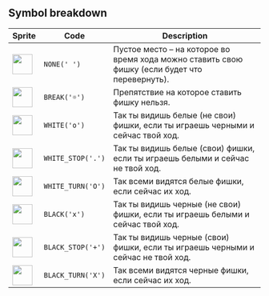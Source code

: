 <meta charset="UTF-8">

## Symbol breakdown
| Sprite | Code | Description |
| -------- | -------- | -------- |
|<img src="https://github.com/codenjoyme/codenjoy/raw/master/CodingDojo/games/reversi/src/main/webapp/resources/reversi/sprite/none.png" style="width:40px;" /> | `NONE(' ')` | Пустое место – на которое во время хода можно ставить свою фишку (если будет что перевернуть). | 
|<img src="https://github.com/codenjoyme/codenjoy/raw/master/CodingDojo/games/reversi/src/main/webapp/resources/reversi/sprite/break.png" style="width:40px;" /> | `BREAK('☼')` | Препятствие на которое ставить фишку нельзя. | 
|<img src="https://github.com/codenjoyme/codenjoy/raw/master/CodingDojo/games/reversi/src/main/webapp/resources/reversi/sprite/white.png" style="width:40px;" /> | `WHITE('o')` | Так ты видишь белые (не свои) фишки, если ты играешь черными и сейчас твой ход. | 
|<img src="https://github.com/codenjoyme/codenjoy/raw/master/CodingDojo/games/reversi/src/main/webapp/resources/reversi/sprite/white_stop.png" style="width:40px;" /> | `WHITE_STOP('.')` | Так ты видишь белые (свои) фишки, если ты играешь белыми и сейчас не твой ход. | 
|<img src="https://github.com/codenjoyme/codenjoy/raw/master/CodingDojo/games/reversi/src/main/webapp/resources/reversi/sprite/white_turn.png" style="width:40px;" /> | `WHITE_TURN('O')` | Так всеми видятся белые фишки, если сейчас их ход. | 
|<img src="https://github.com/codenjoyme/codenjoy/raw/master/CodingDojo/games/reversi/src/main/webapp/resources/reversi/sprite/black.png" style="width:40px;" /> | `BLACK('x')` | Так ты видишь черные (не свои) фишки, если ты играешь белыми и сейчас твой ход. | 
|<img src="https://github.com/codenjoyme/codenjoy/raw/master/CodingDojo/games/reversi/src/main/webapp/resources/reversi/sprite/black_stop.png" style="width:40px;" /> | `BLACK_STOP('+')` | Так ты видишь черные (свои) фишки, если ты играешь черными и сейчас не твой ход. | 
|<img src="https://github.com/codenjoyme/codenjoy/raw/master/CodingDojo/games/reversi/src/main/webapp/resources/reversi/sprite/black_turn.png" style="width:40px;" /> | `BLACK_TURN('X')` | Так всеми видятся черные фишки, если сейчас их ход. | 
